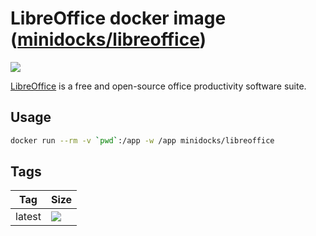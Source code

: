 LibreOffice docker image ([minidocks/libreoffice]((https://hub.docker.com/r/minidocks/libreoffice)))
====================================================================================================

![](https://upload.wikimedia.org/wikipedia/commons/thumb/c/c0/LibreOffice_logo.svg/640px-LibreOffice_logo.svg.png)

[LibreOffice](https://www.libreoffice.org/) is a free and open-source office
productivity software suite.

Usage
-----

```bash
docker run --rm -v `pwd`:/app -w /app minidocks/libreoffice
```

Tags
----

| Tag    | Size                                                                                                                |
|--------|---------------------------------------------------------------------------------------------------------------------|
| latest | ![](https://img.shields.io/docker/image-size/minidocks/libreoffice/latest?style=flat-square&logo=docker&label=size) |
